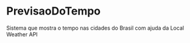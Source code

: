 ﻿# PrevisaoDoTempo

<p>Sistema que mostra o tempo nas cidades do Brasil com ajuda da Local Weather API</p>
